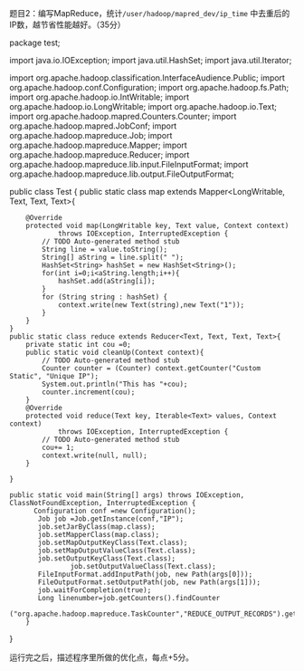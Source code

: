 
题目2：编写MapReduce，统计`/user/hadoop/mapred_dev/ip_time` 中去重后的IP数，越节省性能越好。（35分）

package test;

import java.io.IOException;
import java.util.HashSet;
import java.util.Iterator;

import org.apache.hadoop.classification.InterfaceAudience.Public;
import org.apache.hadoop.conf.Configuration;
import org.apache.hadoop.fs.Path;
import org.apache.hadoop.io.IntWritable;
import org.apache.hadoop.io.LongWritable;
import org.apache.hadoop.io.Text;
import org.apache.hadoop.mapred.Counters.Counter;
import org.apache.hadoop.mapred.JobConf;
import org.apache.hadoop.mapreduce.Job;
import org.apache.hadoop.mapreduce.Mapper;
import org.apache.hadoop.mapreduce.Reducer;
import org.apache.hadoop.mapreduce.lib.input.FileInputFormat;
import org.apache.hadoop.mapreduce.lib.output.FileOutputFormat;

public class Test {
	public static class map extends Mapper<LongWritable, Text, Text, Text>{

		@Override
		protected void map(LongWritable key, Text value, Context context)
				throws IOException, InterruptedException {
			// TODO Auto-generated method stub
			String line = value.toString();
			String[] aString = line.split(" ");
			HashSet<String> hashSet = new HashSet<String>();
			for(int i=0;i<aString.length;i++){
				hashSet.add(aString[i]);
			}
			for (String string : hashSet) {
				context.write(new Text(string),new Text("1"));
			}	
		}	
	}
	public static class reduce extends Reducer<Text, Text, Text, Text>{
		private static int cou =0;
		public static void cleanUp(Context context){
			// TODO Auto-generated method stub
			Counter counter = (Counter) context.getCounter("Custom Static", "Unique IP");
			System.out.println("This has "+cou);
			counter.increment(cou);
		}
		@Override
		protected void reduce(Text key, Iterable<Text> values, Context context)
				throws IOException, InterruptedException {
			// TODO Auto-generated method stub
			cou+= 1;
			context.write(null, null);
		}
		
	} 
	
	public static void main(String[] args) throws IOException, ClassNotFoundException, InterruptedException {
		  Configuration conf =new Configuration();
		   Job job =Job.getInstance(conf,"IP");
		   job.setJarByClass(map.class);
		   job.setMapperClass(map.class);
		   job.setMapOutputKeyClass(Text.class);
		   job.setMapOutputValueClass(Text.class);
		   job.setOutputKeyClass(Text.class);
                   job.setOutputValueClass(Text.class);
		   FileInputFormat.addInputPath(job, new Path(args[0]));
		   FileOutputFormat.setOutputPath(job, new Path(args[1]));
		   job.waitForCompletion(true);
		   Long linenumber=job.getCounters().findCounter
		   ("org.apache.hadoop.mapreduce.TaskCounter","REDUCE_OUTPUT_RECORDS").getValue();
		}
		
}

运行完之后，描述程序里所做的优化点，每点+5分。
